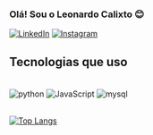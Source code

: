 



### Olá! Sou o Leonardo Calixto 😊

[![LinkedIn](https://img.shields.io/badge/LinkedIn-0077B5?style=for-the-badge&logo=linkedin&logoColor=white)](https://www.linkedin.com/in/leonardo-calixto-3a25a1256/)
[![Instagram](https://img.shields.io/badge/Instagram-E4405F?style=for-the-badge&logo=instagram&logoColor=white)](https://www.instagram.com/leonardocalixxto/)

## Tecnologias que uso
<div style="display: inline_block"><br/>
    <img align="center" alt="python" src="https://img.shields.io/badge/Python-3776AB?style=for-the-badge&logo=python&logoColor=white" />
    <img align="center" alt="JavaScript" src="https://img.shields.io/badge/JavaScript-323330?style=for-the-badge&logo=javascript&logoColor=F7DF1E" />  
    <img align="center" alt="mysql" src="https://img.shields.io/badge/MySQL-00000F?style=for-the-badge&logo=mysql&logoColor=white"/>    
</div><br/>

[![Top Langs](https://github-readme-stats.vercel.app/api/top-langs/?username=leocalixto7&langs_count=8)](https://github.com/anuraghazra/github-readme-stats)




